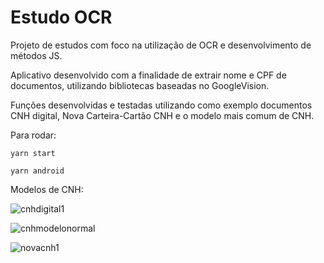 # Estudo OCR

Projeto de estudos com foco na utilização de OCR e desenvolvimento de métodos JS.

Aplicativo desenvolvido com a finalidade de extrair nome e CPF de documentos, utilizando bibliotecas baseadas no GoogleVision.

Funções desenvolvidas e testadas utilizando como exemplo documentos CNH digital, Nova Carteira-Cartão CNH e o modelo mais comum de CNH.

Para rodar:
```
yarn start
```

```
yarn android
```

Modelos de CNH:

![cnhdigital1](https://user-images.githubusercontent.com/83622741/207072027-d9fd84a6-e40d-4589-a372-7ff475b359e6.png)

![cnhmodelonormal](https://user-images.githubusercontent.com/83622741/207072062-cfc3edd5-a19c-4f27-a153-080714ddb10e.png)

![novacnh1](https://user-images.githubusercontent.com/83622741/207072167-77f65c2f-4a34-44db-b91b-93768fb5fad2.png)
